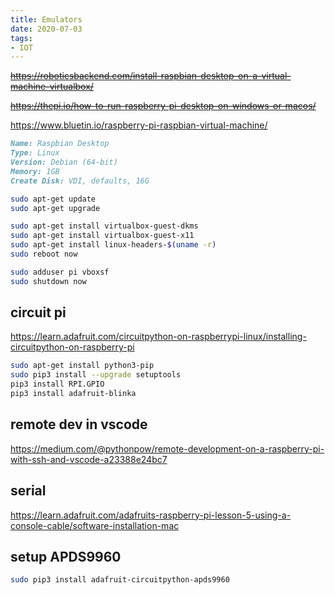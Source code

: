 ```yaml
---
title: Emulators
date: 2020-07-03
tags:
- IOT
---
```


~~https://roboticsbackend.com/install-raspbian-desktop-on-a-virtual-machine-virtualbox/~~

~~https://thepi.io/how-to-run-raspberry-pi-desktop-on-windows-or-macos/~~

https://www.bluetin.io/raspberry-pi-raspbian-virtual-machine/

```md
Name: Raspbian Desktop
Type: Linux
Version: Debian (64-bit)
Memory: 1GB
Create Disk: VDI, defaults, 16G
```

```bash
sudo apt-get update
sudo apt-get upgrade

sudo apt-get install virtualbox-guest-dkms
sudo apt-get install virtualbox-guest-x11
sudo apt-get install linux-headers-$(uname -r)
sudo reboot now
```

```bash
sudo adduser pi vboxsf
sudo shutdown now
```

## circuit pi

https://learn.adafruit.com/circuitpython-on-raspberrypi-linux/installing-circuitpython-on-raspberry-pi

```bash
sudo apt-get install python3-pip
sudo pip3 install --upgrade setuptools
pip3 install RPI.GPIO
pip3 install adafruit-blinka

```

## remote dev in vscode

https://medium.com/@pythonpow/remote-development-on-a-raspberry-pi-with-ssh-and-vscode-a23388e24bc7

## serial

https://learn.adafruit.com/adafruits-raspberry-pi-lesson-5-using-a-console-cable/software-installation-mac


## setup APDS9960


```bash
sudo pip3 install adafruit-circuitpython-apds9960
```
